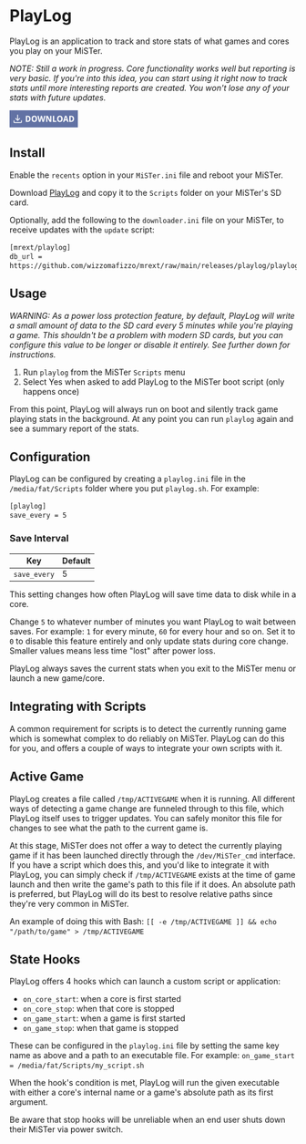 # PlayLog

PlayLog is an application to track and store stats of what games and cores you play on your MiSTer.

*NOTE: Still a work in progress. Core functionality works well but reporting is very basic. If you're into this idea, you can start using it right now to track stats until more interesting reports are created. You won't lose any of your stats with future updates.*

[![Download PlayLog](images/download.png "Download PlayLog")](https://github.com/wizzomafizzo/mrext/raw/main/releases/playlog/playlog.sh)

## Install

Enable the `recents` option in your `MiSTer.ini` file and reboot your MiSTer.

Download [PlayLog](https://github.com/wizzomafizzo/mrext/raw/main/releases/playlog/playlog.sh) and copy it to the `Scripts` folder on your MiSTer's SD card.

Optionally, add the following to the `downloader.ini` file on your MiSTer, to receive updates with the `update` script:
```
[mrext/playlog]
db_url = https://github.com/wizzomafizzo/mrext/raw/main/releases/playlog/playlog.json
```

## Usage

*WARNING: As a power loss protection feature, by default, PlayLog will write a small amount of data to the SD card every 5 minutes while you're playing a game. This shouldn't be a problem with modern SD cards, but you can configure this value to be longer or disable it entirely. See further down for instructions.*

1. Run `playlog` from the MiSTer `Scripts` menu
2. Select Yes when asked to add PlayLog to the MiSTer boot script (only happens once)

From this point, PlayLog will always run on boot and silently track game playing stats in the background. At any point you can run `playlog` again and see a summary report of the stats.

## Configuration

PlayLog can be configured by creating a `playlog.ini` file in the `/media/fat/Scripts` folder where you put `playlog.sh`. For example:


```
[playlog]
save_every = 5
```

### Save Interval

| Key          | Default | 
| ------------ | ------- |
| `save_every` | 5       |

This setting changes how often PlayLog will save time data to disk while in a core.

Change `5` to whatever number of minutes you want PlayLog to wait between saves. For example: `1` for every minute, `60` for every hour and so on. Set it to `0` to disable this feature entirely and only update stats during core change. Smaller values means less time "lost" after power loss.

PlayLog always saves the current stats when you exit to the MiSTer menu or launch a new game/core.

## Integrating with Scripts

A common requirement for scripts is to detect the currently running game which is somewhat complex to do reliably on MiSTer. PlayLog can do this for you, and offers a couple of ways to integrate your own scripts with it.

## Active Game

PlayLog creates a file called `/tmp/ACTIVEGAME` when it is running. All different ways of detecting a game change are funneled through to this file, which PlayLog itself uses to trigger updates. You can safely monitor this file for changes to see what the path to the current game is.

At this stage, MiSTer does not offer a way to detect the currently playing game if it has been launched directly through the `/dev/MiSTer_cmd` interface. If you have a script which does this, and you'd like to integrate it with PlayLog, you can simply check if `/tmp/ACTIVEGAME` exists at the time of game launch and then write the game's path to this file if it does. An absolute path is preferred, but PlayLog will do its best to resolve relative paths since they're very common in MiSTer.

An example of doing this with Bash: `[[ -e /tmp/ACTIVEGAME ]] && echo "/path/to/game" > /tmp/ACTIVEGAME`

## State Hooks

PlayLog offers 4 hooks which can launch a custom script or application:

- `on_core_start`: when a core is first started
- `on_core_stop`: when that core is stopped
- `on_game_start`: when a game is first started
- `on_game_stop`: when that game is stopped

These can be configured in the `playlog.ini` file by setting the same key name as above and a path to an executable file. For example: `on_game_start = /media/fat/Scripts/my_script.sh`

When the hook's condition is met, PlayLog will run the given executable with either a core's internal name or a game's absolute path as its first argument.

Be aware that stop hooks will be unreliable when an end user shuts down their MiSTer via power switch.
